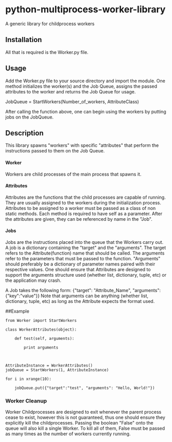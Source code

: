 # python-multiprocess-worker-library
A generic library for childprocess workers


## Installation
All that is required is the Worker.py file.


## Usage
Add the Worker.py file to your source directory and import the module. 
One method initializes the worker(s) and the Job Queue, assigns the passed attributes to the worker and returns the Job Queue for usage. 

JobQueue = StartWorkers(Number_of_workers, AttributeClass)

After calling the function above, one can begin using the workers by putting jobs on the JobQueue. 


## Description
This library spawns "workers" with specific "attributes" that perform the instructions passed to them on the Job Queue. 

#### Worker
Workers are child processes of the main process that spawns it. 

#### Attributes
Attributes are the functions that the child processes are capable of running. They are usually assigned to the workers during the initialization process. Attributes to be assigned to a worker must be passed as a class of non static methods. Each method is required to have self as a parameter. After the attributes are given, they can be referenced by name in the "Job".

#### Jobs
Jobs are the instructions placed into the queue that the Workers carry out. A job is a dictionary containing the "target" and the "arguments". 
The target refers to the Attribute(function) name that should be called. 
The arguments refer to the parameters that must be passed to the function. "Arguments" should preferably be a dictionary of parameter names paired with their respective values. One should ensure that Attributes are designed to support the arguments structure used (whether list, dictionary, tuple, etc) or the application may crash.

A Job takes the following form:  {"target": "Attribute_Name", "arguments":{"key":"value"}}
Note that arguments can be anything (whether list, dictionary, tuple, etc) as long as the Attribute expects the format used. 

##Example


```
from Worker import StartWorkers

class WorkerAttributes(object):

	def test(self, arguments):
	
		print arguments



AttributeInstance = WorkerAttributes()
jobQueue = StartWorkers(1, AttributeInstance)

for i in xrange(10):

    jobQueue.put({"target":"test", "arguments": "Hello, World!"})

```

### Worker Cleanup
Worker Childprocesses are designed to exit whenever the parent process cease to exist, however this is not guaranteed, thus one should ensure they explicitly kill the childprocesses. Passing the boolean "False" onto the queue will also kill a single Worker. To kill all of them, False must be passed as many times as the number of workers currently running. 
